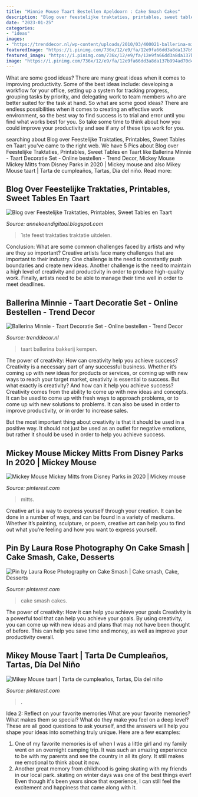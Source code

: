 ```yaml
---
title: "Minnie Mouse Taart Bestellen Apeldoorn : Cake Smash Cakes"
description: "Blog over feestelijke traktaties, printables, sweet tables en taart"
date: "2023-01-25"
categories:
- "ideas"
images:
- "https://trenddecor.nl/wp-content/uploads/2010/03/400021-ballerina-minnie-kaarsje.jpg"
featuredImage: "https://i.pinimg.com/736x/12/e9/fa/12e9fa66dd3a8da137b994ad70d4aa71--mikey-mouse-mickey-mouse-cake.jpg"
featured_image: "https://i.pinimg.com/736x/12/e9/fa/12e9fa66dd3a8da137b994ad70d4aa71--mikey-mouse-mickey-mouse-cake.jpg"
image: "https://i.pinimg.com/736x/12/e9/fa/12e9fa66dd3a8da137b994ad70d4aa71--mikey-mouse-mickey-mouse-cake.jpg"
---
```



What are some good ideas?
There are many great ideas when it comes to improving productivity. Some of the best ideas include: developing a workflow for your office, setting up a system for tracking progress, grouping tasks by priority, and delegating work to team members who are better suited for the task at hand. So what are some good ideas? There are endless possibilities when it comes to creating an effective work environment, so the best way to find success is to trial and error until you find what works best for you. So take some time to think about how you could improve your productivity and see if any of these tips work for you.

	

		
searching about Blog over Feestelijke Traktaties, Printables, Sweet Tables en Taart you've came to the right web. We have 5 Pics about Blog over Feestelijke Traktaties, Printables, Sweet Tables en Taart like Ballerina Minnie - Taart Decoratie Set - Online bestellen - Trend Decor, Mickey Mouse Mickey Mitts from Disney Parks in 2020 | Mickey mouse and also Mikey Mouse taart | Tarta de cumpleaños, Tartas, Día del niño. Read more:
		
    
## Blog Over Feestelijke Traktaties, Printables, Sweet Tables En Taart

<img loading=lazy src="https://2.bp.blogspot.com/-9lE_IKWP2Q4/UuVSB0GauSI/AAAAAAAABCE/amxyJ2_sXYU/s1600/Minnie+Mouse+1st+overzicht+2.JPG" onerror="this.onerror=null;this.src='https://tse2.mm.bing.net/th?id=OIP.2MHtihIfFmyW2aznoBOMSQHaFj&amp;pid=15.1';" alt="Blog over Feestelijke Traktaties, Printables, Sweet Tables en Taart">

_Source: annekoendigitaal.blogspot.com_

>1ste feest traktaties traktatie uitdelen. 

	

Conclusion: What are some common challenges faced by artists and why are they so important?
Creative artists face many challenges that are important to their industry. One challenge is the need to constantly push boundaries and create new ideas. Another challenge is the need to maintain a high level of creativity and productivity in order to produce high-quality work. Finally, artists need to be able to manage their time well in order to meet deadlines.

    
## Ballerina Minnie - Taart Decoratie Set - Online Bestellen - Trend Decor

<img loading=lazy src="https://trenddecor.nl/wp-content/uploads/2010/03/400021-ballerina-minnie-kaarsje.jpg" onerror="this.onerror=null;this.src='https://tse2.mm.bing.net/th?id=OIP.I-rOUKia_oYIMDmKDaqQbQHaHa&amp;pid=15.1';" alt="Ballerina Minnie - Taart Decoratie Set - Online bestellen - Trend Decor">

_Source: trenddecor.nl_

>taart ballerina bakkerij kempen. 

	

The power of creativity: How can creativity help you achieve success?
Creativity is a necessary part of any successful business. Whether it’s coming up with new ideas for products or services, or coming up with new ways to reach your target market, creativity is essential to success. But what exactly is creativity? And how can it help you achieve success?
Creativity comes from the ability to come up with new ideas and concepts. It can be used to come up with fresh ways to approach problems, or to come up with new solutions to problems. It can also be used in order to improve productivity, or in order to increase sales.

But the most important thing about creativity is that it should be used in a positive way. It should not just be used as an outlet for negative emotions, but rather it should be used in order to help you achieve success.

    
## Mickey Mouse Mickey Mitts From Disney Parks In 2020 | Mickey Mouse

<img loading=lazy src="https://i.pinimg.com/originals/d1/59/d2/d159d26179d602529c4a51c25204527f.png" onerror="this.onerror=null;this.src='https://tse1.mm.bing.net/th?id=OIP.Bz7v-CqooDJf7Z_w0V7QxgHaWO&amp;pid=15.1';" alt="Mickey Mouse Mickey Mitts from Disney Parks in 2020 | Mickey mouse">

_Source: pinterest.com_

>mitts. 

	

Creative art is a way to express yourself through your creation. It can be done in a number of ways, and can be found in a variety of mediums. Whether it’s painting, sculpture, or poem, creative art can help you to find out what you’re feeling and how you want to express yourself.

    
## Pin By Laura Rose Photography On Cake Smash | Cake Smash, Cake, Desserts

<img loading=lazy src="https://i.pinimg.com/originals/d6/78/96/d678963b1d576757e4a073259c6efa53.jpg" onerror="this.onerror=null;this.src='https://tse4.mm.bing.net/th?id=OIP.co840Qz0r4iU2LydAdkBJgHaLG&amp;pid=15.1';" alt="Pin by Laura Rose Photography on Cake Smash | Cake smash, Cake, Desserts">

_Source: pinterest.com_

>cake smash cakes. 

	

The power of creativity: How it can help you achieve your goals
Creativity is a powerful tool that can help you achieve your goals. By using creativity, you can come up with new ideas and plans that may not have been thought of before. This can help you save time and money, as well as improve your productivity overall.

    
## Mikey Mouse Taart | Tarta De Cumpleaños, Tartas, Día Del Niño

<img loading=lazy src="https://i.pinimg.com/736x/12/e9/fa/12e9fa66dd3a8da137b994ad70d4aa71--mikey-mouse-mickey-mouse-cake.jpg" onerror="this.onerror=null;this.src='https://tse2.mm.bing.net/th?id=OIP.9fO3wuCPP1jUvfi_iFT0cQHaK_&amp;pid=15.1';" alt="Mikey Mouse taart | Tarta de cumpleaños, Tartas, Día del niño">

_Source: pinterest.com_

>. 

	

Idea 2: Reflect on your favorite memories
What are your favorite memories? What makes them so special? What do they make you feel on a deep level? These are all good questions to ask yourself, and the answers will help you shape your ideas into something truly unique. Here are a few examples: 
1. One of my favorite memories is of when I was a little girl and my family went on an overnight camping trip. It was such an amazing experience to be with my parents and see the country in all its glory. It still makes me emotional to think about it now. 
2. Another great memory from childhood is going skating with my friends in our local park. skating on winter days was one of the best things ever! Even though it's been years since that experience, I can still feel the excitement and happiness that came along with it. 

